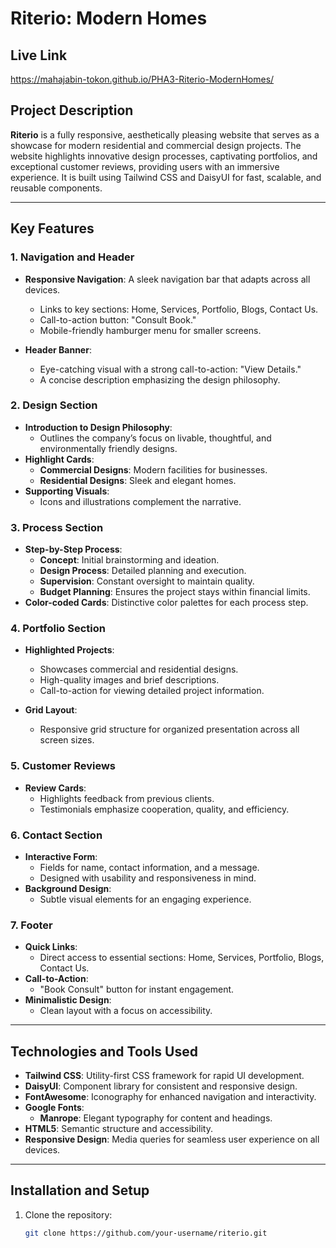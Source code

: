 # Riterio: Modern Homes

## Live Link
https://mahajabin-tokon.github.io/PHA3-Riterio-ModernHomes/

## Project Description

**Riterio** is a fully responsive, aesthetically pleasing website that serves as a showcase for modern residential and commercial design projects. The website highlights innovative design processes, captivating portfolios, and exceptional customer reviews, providing users with an immersive experience. It is built using Tailwind CSS and DaisyUI for fast, scalable, and reusable components.

---

## Key Features

### 1. Navigation and Header
- **Responsive Navigation**: A sleek navigation bar that adapts across all devices.
  - Links to key sections: Home, Services, Portfolio, Blogs, Contact Us.
  - Call-to-action button: "Consult Book."
  - Mobile-friendly hamburger menu for smaller screens.
  
- **Header Banner**:
  - Eye-catching visual with a strong call-to-action: "View Details."
  - A concise description emphasizing the design philosophy.

### 2. Design Section
- **Introduction to Design Philosophy**:
  - Outlines the company’s focus on livable, thoughtful, and environmentally friendly designs.
- **Highlight Cards**:
  - **Commercial Designs**: Modern facilities for businesses.
  - **Residential Designs**: Sleek and elegant homes.
- **Supporting Visuals**:
  - Icons and illustrations complement the narrative.

### 3. Process Section
- **Step-by-Step Process**:
  - **Concept**: Initial brainstorming and ideation.
  - **Design Process**: Detailed planning and execution.
  - **Supervision**: Constant oversight to maintain quality.
  - **Budget Planning**: Ensures the project stays within financial limits.
- **Color-coded Cards**: Distinctive color palettes for each process step.

### 4. Portfolio Section
- **Highlighted Projects**:
  - Showcases commercial and residential designs.
  - High-quality images and brief descriptions.
  - Call-to-action for viewing detailed project information.
  
- **Grid Layout**:
  - Responsive grid structure for organized presentation across all screen sizes.

### 5. Customer Reviews
- **Review Cards**:
  - Highlights feedback from previous clients.
  - Testimonials emphasize cooperation, quality, and efficiency.

### 6. Contact Section
- **Interactive Form**:
  - Fields for name, contact information, and a message.
  - Designed with usability and responsiveness in mind.
- **Background Design**:
  - Subtle visual elements for an engaging experience.

### 7. Footer
- **Quick Links**:
  - Direct access to essential sections: Home, Services, Portfolio, Blogs, Contact Us.
- **Call-to-Action**:
  - "Book Consult" button for instant engagement.
- **Minimalistic Design**:
  - Clean layout with a focus on accessibility.

---

## Technologies and Tools Used

- **Tailwind CSS**: Utility-first CSS framework for rapid UI development.
- **DaisyUI**: Component library for consistent and responsive design.
- **FontAwesome**: Iconography for enhanced navigation and interactivity.
- **Google Fonts**:
  - **Manrope**: Elegant typography for content and headings.
- **HTML5**: Semantic structure and accessibility.
- **Responsive Design**: Media queries for seamless user experience on all devices.

---

## Installation and Setup

1. Clone the repository:
   ```bash
   git clone https://github.com/your-username/riterio.git
